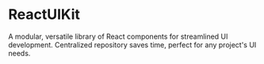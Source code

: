 # ReactUIKit
A modular, versatile library of React components for streamlined UI development. Centralized repository saves time, perfect for any project's UI needs.
